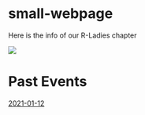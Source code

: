 # small-webpage

Here is the info of our R-Ladies chapter

<p align="center">

![](figures/R-LadiesGlobal.png)

</p>

# Past Events

[2021-01-12](https://github.com/ichisa/small-webpage/blob/main/event-2021-01-12.md)





